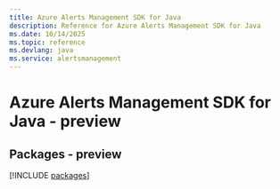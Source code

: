 ```yaml
---
title: Azure Alerts Management SDK for Java
description: Reference for Azure Alerts Management SDK for Java
ms.date: 10/14/2025
ms.topic: reference
ms.devlang: java
ms.service: alertsmanagement
---
```

# Azure Alerts Management SDK for Java - preview
## Packages - preview
[!INCLUDE [packages](alerts-management-index.md)]